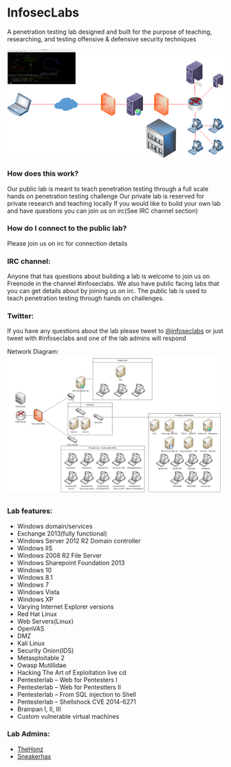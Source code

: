 # InfosecLabs
A penetration testing lab designed and built for the purpose of teaching, researching, and testing offensive &amp; defensive security techniques

![Alt text](pictures/Infoseclabs.png)

### How does this work?
Our public lab is meant to teach penetration testing through a full scale hands on penetration testing challenge
Our private lab is reserved for private research and teaching locally
If you would like to build your own lab and have questions you can  join us on irc(See IRC channel section)

### How do I connect to the public lab?
Please join us on irc for connection details

### IRC channel:
Anyone that has questions about building a lab is welcome to join us on Freenode in the channel #infoseclabs. We also have public facing labs that you can get details about by joining us on irc. The public lab is used to teach penetration testing through hands on challenges.

### Twitter:
If you have any questions about the lab please tweet to [@infoseclabs](https://twitter.com/Infoseclabs) or just tweet with #infoseclabs and one of the lab admins will respond

Network Diagram:
![Alt text](pictures/Infoseclabs-network-diagram.png)

### Lab features:
* Windows domain/services
* Exchange 2013(fully functional)
* Windows Server 2012 R2 Domain controller
* Windows IIS
* Windows 2008 R2 File Server
* Windows Sharepoint Foundation 2013
* Windows 10
* Windows 8.1
* Windows 7
* Windows Vista
* Windows XP
* Varying Internet Explorer versions
* Red Hat Linux
* Web Servers(Linux)
* OpenVAS
* DMZ
* Kali Linux
* Security Onion(IDS)
* Metasploitable 2
* Owasp Mutillidae
* Hacking The Art of Exploitation live cd
* Pentesterlab – Web for Pentesters I
* Pentesterlab – Web for Pentestters II
* Pentesterlab – From SQL injection to Shell
* Pentesterlab – Shellshock CVE 2014-6271
* Brainpan I, II, III
* Custom vulnerable virtual machines

### Lab Admins:
* [TheHonz](https://twitter.com/IamtheHonz)
* [Sneakerhax](https://twitter.com/sneakerhax)
